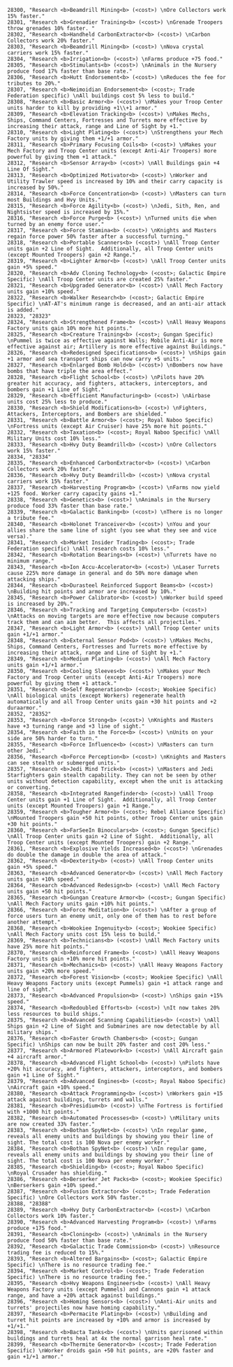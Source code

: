 ﻿```text
28300, "Research <b>Beamdrill Mining<b> (<cost>) \nOre Collectors work 15% faster."
28301, "Research <b>Grenadier Training<b> (<cost>) \nGrenade Troopers throw grenades 10% faster. "
28302, "Research <b>Handheld CarbonExtractor<b> (<cost>) \nCarbon Collectors work 20% faster."
28303, "Research <b>Beamdrill Mining<b> (<cost>) \nNova crystal carriers work 15% faster."
28304, "Research <b>Irrigation<b> (<cost>) \nFarms produce +75 food."
28305, "Research <b>Stimulants<b> (<cost>) \nAnimals in the Nursery produce food 17% faster than base rate."
28306, "Research <b>Hutt Endorsement<b> (<cost>) \nReduces the fee for tributes to 20%."
28307, "Research <b>Neimoidian Endorsement<b> (<cost>; Trade Federation specific) \nAll buildings cost 5% less to build."
28308, "Research <b>Basic Armor<b> (<cost>) \nMakes your Troop Center units harder to kill by providing +1\\+1 armor."
28309, "Research <b>Elevation Tracking<b> (<cost>) \nMakes Mechs, Ships, Command Centers, Fortresses and Turrets more effective by increasing their attack, range and Line of Sight by +1."
28310, "Research <b>Light Plating<b> (<cost>) \nStrengthens your Mech Factory units by giving them +1/+1 armor."
28311, "Research <b>Primary Focusing Coils<b> (<cost>) \nMakes your Mech Factory and Troop Center units (except Anti-Air Troopers) more powerful by giving them +1 attack."
28312, "Research <b>Sensor Array<b> (<cost>) \nAll Buildings gain +4 Line Of Sight."
28313, "Research <b>Optimized Motivator<b> (<cost>) \nWorker and Utility Trawler speed is increased by 10% and their carry capacity is increased by 50%."
28314, "Research <b>Force Concentration<b> (<cost>) \nMasters can turn most Buildings and Hvy Units."
28315, "Research <b>Force Agility<b> (<cost>) \nJedi, Sith, Ren, and Nightsister speed is increased by 15%."
28316, "Research <b>Force Purge<b> (<cost>) \nTurned units die when turned by an enemy force user."
28317, "Research <b>Force Stamina<b> (<cost>) \nKnights and Masters regain force power 50% faster after a successful turning."
28318, "Research <b>Portable Scanners<b> (<cost>) \nAll Troop Center units gain +2 Line of Sight.  Additionally, all Troop Center units (except Mounted Troopers) gain +2 Range."
28319, "Research <b>Lighter Armor<b> (<cost>) \nAll Troop Center units gain +5% speed."
28320, "Research <b>Adv Cloning Technology<b> (<cost>; Galactic Empire Specific) \nAll Troop Center units are created 25% faster."
28321, "Research <b>Upgraded Generator<b> (<cost>) \nAll Mech Factory units gain +10% speed."
28322, "Research <b>Walker Research<b> (<cost>; Galactic Empire Specific) \nAT-AT's minimum range is decreased, and an anti-air attack is added."
28323, "28323"
28324, "Research <b>Strengthened Frame<b> (<cost>) \nAll Heavy Weapons Factory units gain 10% more hit points."
28325, "Research <b>Creature Training<b> (<cost>; Gungan Specific) \nPummel is twice as effective against Walls; Mobile Anti-Air is more effective against air; Artillery is more effective against Buildings."
28326, "Research <b>Redesigned Specifications<b> (<cost>) \nShips gain +1 armor and sea transport ships can now carry +5 units."
28327, "Research <b>Enlarged Bomb Hold<b> (<cost>) \nBombers now have bombs that have triple the area effect."
28328, "Research <b>Flight School<b> (<cost>) \nPilots have 20% greater hit accuracy, and fighters, attackers, interceptors, and bombers gain +1 Line of Sight."
28329, "Research <b>Efficient Manufacturing<b> (<cost>) \nAirbase units cost 25% less to produce."
28330, "Research <b>Shield Modifications<b> (<cost>) \nFighters, Attackers, Interceptors, and Bombers are shielded."
28331, "Research <b>Battle Armor<b> (<cost>; Royal Naboo Specific) \nFortress units (except Air Cruiser) have 25% more hit points."
28332, "Research <b>Taxation<b> (<cost>; Royal Naboo Specific) \nAll Military Units cost 10% less."
28333, "Research <b>Hvy Duty Beamdrill<b> (<cost>) \nOre Collectors work 15% faster."
28334, "28334"
28335, "Research <b>Enhanced CarbonExtractor<b> (<cost>) \nCarbon Collectors work 20% faster."
28336, "Research <b>Hvy Duty Beamdrill<b> (<cost>) \nNova crystal carriers work 15% faster."
28337, "Research <b>Harvesting Program<b> (<cost>) \nFarms now yield +125 food. Worker carry capacity gains +1."
28338, "Research <b>Genetics<b> (<cost>) \nAnimals in the Nursery produce food 33% faster than base rate."
28339, "Research <b>Galactic Banking<b> (<cost>) \nThere is no longer a tribute fee."
28340, "Research <b>Holonet Tranceiver<b> (<cost>) \nYou and your allies share the same line of sight (you see what they see and vice versa)."
28341, "Research <b>Market Insider Trading<b> (<cost>; Trade Federation specific) \nAll research costs 10% less."
28342, "Research <b>Rotation Bearings<b> (<cost>) \nTurrets have no minimum range."
28343, "Research <b>Ion Accu-Accelerator<b> (<cost>) \nLaser Turrets cause 225% more damage in general and do 50% more damage when attacking ships."
28344, "Research <b>Durasteel Reinforced Support Beams<b> (<cost>) \nBuilding hit points and armor are increased by 10%."
28345, "Research <b>Power Calibrator<b> (<cost>) \nWorker build speed is increased by 20%."
28346, "Research <b>Tracking and Targeting Computers<b> (<cost>) \nAttacks on moving targets are more effective now because computers track them and can aim better.  This affects all projectiles."
28347, "Research <b>Light Armor<b> (<cost>) \nAll Troop Center units gain +1/+1 armor."
28348, "Research <b>External Sensor Pod<b> (<cost>) \nMakes Mechs, Ships, Command Centers, Fortresses and Turrets more effective by increasing their attack, range and Line of Sight by +1."
28349, "Research <b>Medium Plating<b> (<cost>) \nAll Mech Factory units gain +1/+1 armor."
28350, "Research <b>Cooling Sleeves<b> (<cost>) \nMakes your Mech Factory and Troop Center units (except Anti-Air Troopers) more powerful by giving them +1 attack."
28351, "Research <b>Self Regeneration<b> (<cost>; Wookiee Specific) \nAll biological units (except Workers) regenerate health automatically and all Troop Center units gain +30 hit points and +2 duraarmor."
28352, "28352"
28353, "Research <b>Force Strong<b> (<cost>) \nKnights and Masters have +3 turning range and +3 line of sight."
28354, "Research <b>Faith in the Force<b> (<cost>) \nUnits on your side are 50% harder to turn."
28355, "Research <b>Force Influence<b> (<cost>) \nMasters can turn other Jedi."
28356, "Research <b>Force Perception<b> (<cost>) \nKnights and Masters can see stealth or submerged units."
28357, "Research <b>Jedi Mind Trick<b> (<cost>) \nMasters and Jedi Starfighters gain stealth capability. They can not be seen by other units without detection capability, except when the unit is attacking or converting."
28358, "Research <b>Integrated Rangefinder<b> (<cost>) \nAll Troop Center units gain +1 Line of Sight.  Additionally, all Troop Center units (except Mounted Troopers) gain +1 Range."
28359, "Research <b>Tougher Armor<b> (<cost>; Rebel Alliance Specific) \nMounted Troopers gain +50 hit points, other Troop Center units gain +30 hit points."
28360, "Research <b>FarSeeIn Binoculars<b> (<cost>; Gungan Specific) \nAll Troop Center units gain +2 Line of Sight.  Additionally, all Troop Center units (except Mounted Troopers) gain +2 Range."
28361, "Research <b>Explosive Yields Increased<b> (<cost>) \nGrenades do double the damage in double the area of attack."
28362, "Research <b>Dexterity<b> (<cost>) \nAll Troop Center units gain +5% speed."
28363, "Research <b>Advanced Generator<b> (<cost>) \nAll Mech Factory units gain +10% speed."
28364, "Research <b>Advanced Redesign<b> (<cost>) \nAll Mech Factory units gain +50 hit points."
28365, "Research <b>Gungan Creature Armor<b> (<cost>; Gungan Specific) \nAll Mech Factory units gain +10% hit points."
28366, "Research <b>Force Meditation<b> (<cost>) \nAfter a group of force users turn an enemy unit, only one of them has to rest before another attempt."
28368, "Research <b>Wookiee Ingenuity<b> (<cost>; Wookiee Specific) \nAll Mech Factory units cost 15% less to build."
28369, "Research <b>Technicians<b> (<cost>) \nAll Mech Factory units have 25% more hit points."
28370, "Research <b>Reinforced Frame<b> (<cost>) \nAll Heavy Weapons Factory units gain +10% more hit points."
28371, "Research <b>Mechanics<b> (<cost>) \nAll Heavy Weapons Factory units gain +20% more speed."
28372, "Research <b>Forest Vision<b> (<cost>; Wookiee Specific) \nAll Heavy Weapons Factory units (except Pummels) gain +1 attack range and line of sight."
28373, "Research <b>Advanced Propulsion<b> (<cost>) \nShips gain +15% speed."
28374, "Research <b>Redoubled Efforts<b> (<cost>) \nIt now takes 20% less resources to build ships."
28375, "Research <b>Advanced Scanning Capabilities<b> (<cost>) \nAll Ships gain +2 Line of Sight and Submarines are now detectable by all military ships."
28376, "Research <b>Faster Growth Chambers<b> (<cost>; Gungan Specific) \nShips can now be built 20% faster and cost 20% less."
28377, "Research <b>Armored Platework<b> (<cost>) \nAll Aircraft gain +4 aircraft armor."
28378, "Research <b>Advanced Flight School<b> (<cost>) \nPilots have +20% hit accuracy, and fighters, attackers, interceptors, and bombers gain +1 Line of Sight."
28379, "Research <b>Advanced Engines<b> (<cost>; Royal Naboo Specific) \nAircraft gain +10% speed."
28380, "Research <b>Attack Programming<b> (<cost>) \nWorkers gain +15 attack against buildings, turrets and walls."
28381, "Research <b>Presidium<b> (<cost>) \nThe Fortress is fortified with +1000 hit points."
28382, "Research <b>Automated Processes<b> (<cost>) \nMilitary units are now created 33% faster."
28383, "Research <b>Bothan SpyNet<b> (<cost>) \nIn regular game, reveals all enemy units and buildings by showing you their line of sight. The total cost is 100 Nova per enemy worker."
28384, "Research <b>Bothan SpyNet<b> (<cost>) \nIn regular game, reveals all enemy units and buildings by showing you their line of sight. The total cost is 100 Nova per enemy worker."
28385, "Research <b>Shielding<b> (<cost>; Royal Naboo Specific) \nRoyal Crusader has shielding."
28386, "Research <b>Berserker Jet Packs<b> (<cost>; Wookiee Specific) \nBerserkers gain +10% speed."
28387, "Research <b>Fusion Extractor<b> (<cost>; Trade Federation Specific) \nOre Collectors work 50% faster."
28388, "28388"
28389, "Research <b>Hvy Duty CarbonExtractor<b> (<cost>) \nCarbon Collectors work 10% faster."
28390, "Research <b>Advanced Harvesting Program<b> (<cost>) \nFarms produce +175 food."
28391, "Research <b>Cloning<b> (<cost>) \nAnimals in the Nursery produce food 50% faster than base rate."
28392, "Research <b>Galactic Trade Commission<b> (<cost>) \nResource trading fee is reduced to 15%."
28393, "Research <b>Altered Bargains<b> (<cost>; Galactic Empire Specific) \nThere is no resource trading fee."
28394, "Research <b>Market Control<b> (<cost>; Trade Federation Specific) \nThere is no resource trading fee."
28395, "Research <b>Hvy Weapons Engineers<b> (<cost>) \nAll Heavy Weapons Factory units (except Pummels) and Cannons gain +1 attack range, and have a +20% attack against buildings."
28396, "Research <b>Homing Sensors<b> (<cost>) \nAnti-Air units and turrets' projectiles now have homing capability."
28397, "Research <b>Permacite Plating<b> (<cost>) \nBuilding and turret hit points are increased by +10% and armor is increased by +1/+1."
28398, "Research <b>Bacta Tanks<b> (<cost>) \nUnits garrisoned within buildings and turrets heal at 4x the normal garrison heal rate."
28399, "Research <b>Thermite Generator<b> (<cost>; Trade Federation Specific) \nWorker droids gain +50 hit points, are +20% faster and gain +1/+1 armor."
```